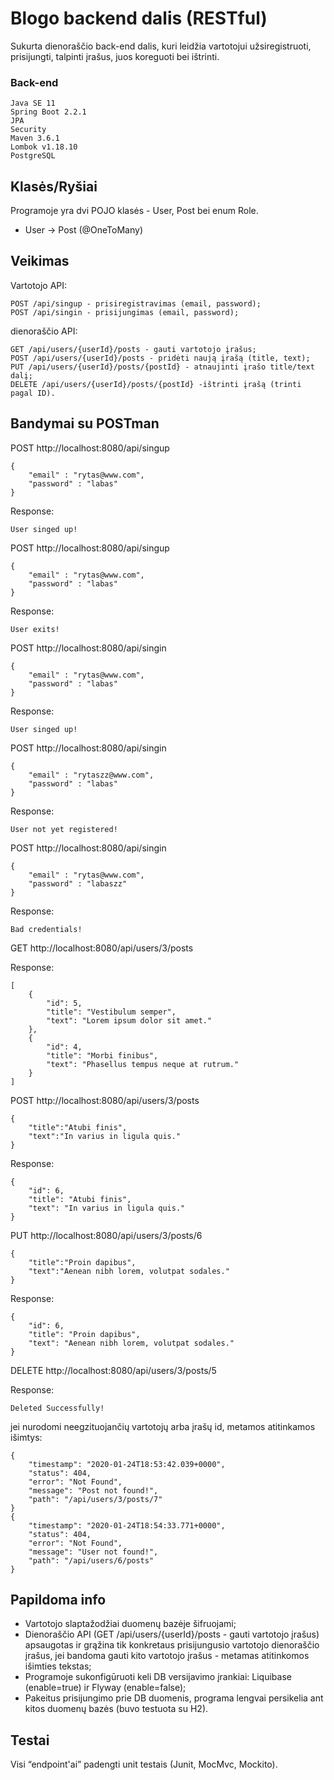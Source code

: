 # Blogo backend dalis (RESTful)

Sukurta dienoraščio back-end dalis, kuri leidžia vartotojui užsiregistruoti, prisijungti, talpinti įrašus, juos koreguoti bei ištrinti.


### Back-end
```
Java SE 11
Spring Boot 2.2.1
JPA
Security
Maven 3.6.1
Lombok v1.18.10
PostgreSQL
```

## Klasės/Ryšiai
Programoje yra dvi POJO klasės - User, Post bei enum Role.
* User -> Post (@OneToMany)


## Veikimas
Vartotojo API:
```
POST /api/singup - prisiregistravimas (email, password); 
POST /api/singin - prisijungimas (email, password);
```
dienoraščio API:
```
GET /api/users/{userId}/posts - gauti vartotojo įrašus;
POST /api/users/{userId}/posts - pridėti naują įrašą (title, text);
PUT /api/users/{userId}/posts/{postId} - atnaujinti įrašo title/text dalį;
DELETE /api/users/{userId}/posts/{postId} -ištrinti įrašą (trinti pagal ID).
```
## Bandymai su POSTman
POST http://localhost:8080/api/singup
```
{
	"email" : "rytas@www.com",
	"password" : "labas"
}
```
Response:
```
User singed up!
```
POST http://localhost:8080/api/singup
```
{
	"email" : "rytas@www.com",
	"password" : "labas"
}
```
Response:
```
User exits!
```
POST http://localhost:8080/api/singin
```
{
	"email" : "rytas@www.com",
	"password" : "labas"
}
```
Response:
```
User singed up!
```
POST http://localhost:8080/api/singin
```
{
	"email" : "rytaszz@www.com",
	"password" : "labas"
}
```
Response:
```
User not yet registered!
```
POST http://localhost:8080/api/singin
```
{
	"email" : "rytas@www.com",
	"password" : "labaszz"
}
```
Response:
```
Bad credentials!
```
GET http://localhost:8080/api/users/3/posts

Response:
```
[
    {
        "id": 5,
        "title": "Vestibulum semper",
        "text": "Lorem ipsum dolor sit amet."
    },
    {
        "id": 4,
        "title": "Morbi finibus",
        "text": "Phasellus tempus neque at rutrum."
    }
]
```

POST http://localhost:8080/api/users/3/posts
```
{
	"title":"Atubi finis",
	"text":"In varius in ligula quis."
}
```
Response:
```
{
    "id": 6,
    "title": "Atubi finis",
    "text": "In varius in ligula quis."
}
```
PUT http://localhost:8080/api/users/3/posts/6
```
{
	"title":"Proin dapibus",
	"text":"Aenean nibh lorem, volutpat sodales."
}
```
Response:
```
{
    "id": 6,
    "title": "Proin dapibus",
    "text": "Aenean nibh lorem, volutpat sodales."
}
```
DELETE http://localhost:8080/api/users/3/posts/5

Response:
```
Deleted Successfully!
```
jei nurodomi neegzituojančių vartotojų arba įrašų id, metamos atitinkamos išimtys:
```
{
    "timestamp": "2020-01-24T18:53:42.039+0000",
    "status": 404,
    "error": "Not Found",
    "message": "Post not found!",
    "path": "/api/users/3/posts/7"
}
{
    "timestamp": "2020-01-24T18:54:33.771+0000",
    "status": 404,
    "error": "Not Found",
    "message": "User not found!",
    "path": "/api/users/6/posts"
}
```

## Papildoma info
* Vartotojo slaptažodžiai duomenų bazėje šifruojami;
* Dienoraščio API (GET /api/users/{userId}/posts - gauti vartotojo įrašus) apsaugotas ir grąžina tik konkretaus prisijungusio vartotojo dienoraščio įrašus, jei bandoma gauti kito vartotojo įrašus - metamas atitinkomos išimties tekstas; 
* Programoje sukonfigūruoti keli DB versijavimo įrankiai: Liquibase (enable=true) ir Flyway (enable=false);
* Pakeitus prisijungimo prie DB duomenis, programa lengvai persikelia ant kitos duomenų bazės (buvo testuota su H2).
  
## Testai
Visi “endpoint'ai” padengti unit testais (Junit, MocMvc, Mockito).
